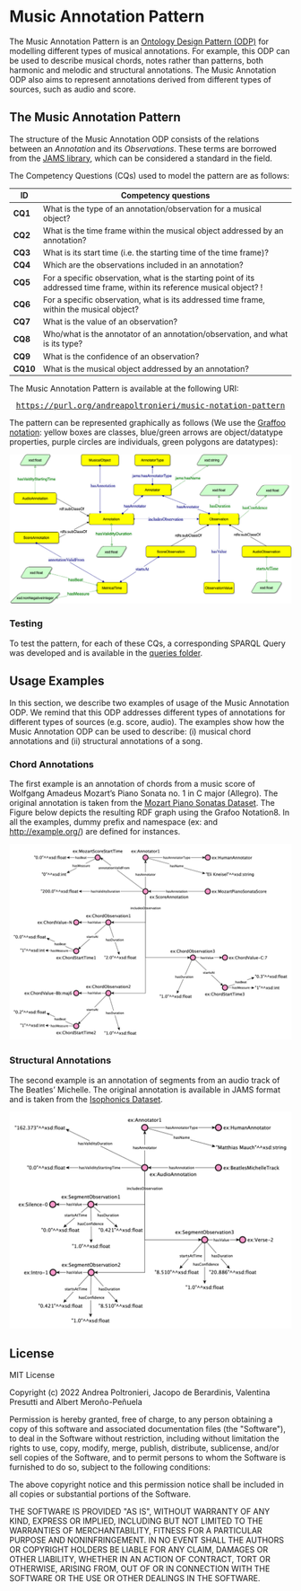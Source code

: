 # Music Annotation Pattern
The Music Annotation Pattern is an [Ontology Design Pattern (ODP)](http://ontologydesignpatterns.org/wiki/) for 
modelling different types of musical annotations. For example, this ODP can be used to describe musical chords, 
notes rather than patterns, both harmonic and melodic and structural annotations. The Music Annotation ODP also aims to
represent annotations derived from different types of sources, such as audio and score.

## The Music Annotation Pattern

The structure of the Music Annotation ODP consists of the relations between an *Annotation* and its *Observations*. 
These terms are borrowed from the [JAMS library](https://jams.readthedocs.io/en/stable/), which can be considered a standard in the field.

The Competency Questions (CQs) used to model the pattern are as follows:

| ID       | Competency questions                                                                                                       |
|----------|----------------------------------------------------------------------------------------------------------------------------|
| **CQ1**  | What is the type of an annotation/observation for a musical object?                                                        |
| **CQ2**  | What is the time frame within the musical object addressed by an annotation?                                               |
| **CQ3**  | What is its start time (i.e. the starting time of the time frame)?                                                         |
| **CQ4**  | Which are the observations included in an annotation?                                                                      |
| **CQ5**  | For a specific observation, what is the starting point of its addressed time frame, within its reference musical object? ! |
| **CQ6**  | For a specific observation, what is its addressed time frame, within the musical object?                                   |
| **CQ7**  | What is the value of an observation?                                                                                       |
| **CQ8**  | Who/what is the annotator of an annotation/observation, and what is its type?                                              |
| **CQ9**  | What is the confidence of an observation?                                                                                  |
| **CQ10** | What is the musical object addressed by an annotation?                                                                     |

The Music Annotation Pattern is available at the following URI:

<pre style="text-align: center">
<a href="https://purl.org/andreapoltronieri/music-notation-pattern">https://purl.org/andreapoltronieri/music-notation-pattern</a>
</pre>

The pattern can be represented graphically as follows (We use the [Graffoo notation](https://essepuntato.it/graffoo/): 
yellow boxes are classes, blue/green arrows are object/datatype properties, purple circles are individuals, green 
polygons are datatypes):

![image](./diagrams/annotation-pattern.png)


### Testing

To test the pattern, for each of these CQs, a corresponding SPARQL Query was developed and is available in the 
[queries folder](./queries). 

## Usage Examples 

In this section, we describe two examples of usage of the Music Annotation ODP.
We remind that this ODP addresses different types of annotations for different types of sources (e.g. score, audio). 
The examples show how the Music Annotation ODP can be used to describe: (i) musical chord annotations and (ii) structural annotations of a song.

### Chord Annotations

The first example is an annotation of chords from a music score of Wolfgang Amadeus Mozart’s Piano Sonata no. 1 in C major (Allegro). The original annotation is taken from the [Mozart Piano Sonatas Dataset](https://transactions.ismir.net/articles/10.5334/tismir.63/#:~:text=The%20dataset%20consists%20of%20expert,cadence%20labels%20(5%20types).). 
The Figure below depicts the resulting RDF graph using the Grafoo Notation8. In all the examples, dummy prefix and namespace (ex: and http://example.org/) are defined for instances.

![image](./diagrams/chord-annotation.png)

### Structural Annotations

The second example is an annotation of segments from an audio track of The Beatles’ Michelle. The original annotation is available in JAMS format and is taken from the [Isophonics Dataset](http://isophonics.net/datasets).

![image](./diagrams/segment-annotation.png)


## License 
MIT License

Copyright (c) 2022 Andrea Poltronieri, Jacopo de Berardinis, Valentina Presutti and Albert Meroño-Peñuela

Permission is hereby granted, free of charge, to any person obtaining a copy
of this software and associated documentation files (the "Software"), to deal
in the Software without restriction, including without limitation the rights
to use, copy, modify, merge, publish, distribute, sublicense, and/or sell
copies of the Software, and to permit persons to whom the Software is
furnished to do so, subject to the following conditions:

The above copyright notice and this permission notice shall be included in all
copies or substantial portions of the Software.

THE SOFTWARE IS PROVIDED "AS IS", WITHOUT WARRANTY OF ANY KIND, EXPRESS OR
IMPLIED, INCLUDING BUT NOT LIMITED TO THE WARRANTIES OF MERCHANTABILITY,
FITNESS FOR A PARTICULAR PURPOSE AND NONINFRINGEMENT. IN NO EVENT SHALL THE
AUTHORS OR COPYRIGHT HOLDERS BE LIABLE FOR ANY CLAIM, DAMAGES OR OTHER
LIABILITY, WHETHER IN AN ACTION OF CONTRACT, TORT OR OTHERWISE, ARISING FROM,
OUT OF OR IN CONNECTION WITH THE SOFTWARE OR THE USE OR OTHER DEALINGS IN THE
SOFTWARE.
